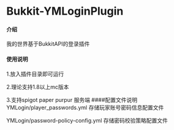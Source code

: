 # Bukkit-YMLoginPlugin

#### 介绍
我的世界基于BukkitAPI的登录插件


#### 使用说明
1.放入插件目录即可运行

2.理论支持1.8以上mc版本

3.支持spigot paper purpur 服务端
####配置文件说明
YMLogin/player_passwords.yml 存储玩家账号密码信息配置文件

YMLogin/password-policy-config.yml 存储密码校验策略配置文件



